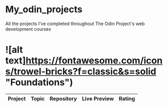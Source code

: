 # My_odin_projects
All the projects I've completed throughout The Odin Project's web development courses

# ![alt text]https://fontawesome.com/icons/trowel-bricks?f=classic&s=solid "Foundations") 

| Project | Topic|Repository| Live Preview| Rating                       
|--|-----|-----|------|--|
